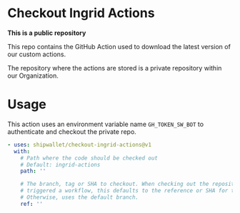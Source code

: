 # Checkout Ingrid Actions

**This is a public repository**

This repo contains the GitHub Action used to download the latest version of our custom actions.

The repository where the actions are stored is a private repository within our Organization.

# Usage

This action uses an environment variable name `GH_TOKEN_SW_BOT` to authenticate and checkout the private repo.

<!-- start usage -->
```yaml
- uses: shipwallet/checkout-ingrid-actions@v1
  with:
    # Path where the code should be checked out
    # Default: ingrid-actions
    path: ''

    # The branch, tag or SHA to checkout. When checking out the repository that
    # triggered a workflow, this defaults to the reference or SHA for that event.
    # Otherwise, uses the default branch.
    ref: ''
```
<!-- end usage -->
